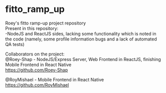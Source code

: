 # fitto_ramp_up
Roey's fitto ramp-up project repository\
Present in this repository:\
  -NodeJS and ReactJS sides, lacking some functionality which is noted in the code (namely, some profile information bugs and a lack of automated QA tests)

Collaborators on the project:\
@Roey-Shap - NodeJS/Express Server, Web Frontend in ReactJS, finishing Mobile Frontend in React Native\
  https://github.com/Roey-Shap 
  
@RoyMishael - Mobile Frontend in React Native\
  https://github.com/RoyMishael
  

